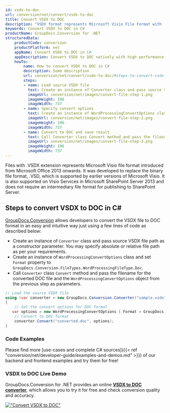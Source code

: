 ```yaml
---
id: vsdx-to-doc
url: conversion/net/convert/vsdx-to-doc
title: Convert VSDX to DOC
description: "VSDX format represents Microsoft Visio File Format with .vsdx extension. Learn how to convert VSDX to DOC file programmatically in C# language using GroupDocs.Conversion for .NET library."
keywords: Convert VSDX to DOC in C#
productName: GroupDocs.Conversion for .NET
structuredData:
    productCode: conversion
    productPlatform: net
    appName: Convert VSDX to DOC in C#
    appDescription: Convert VSDX to DOC natively with high performance using C# language and server side GroupDocs.Conversion for .NET APIs, without the use of any software like Microsoft or Open Office.
    howTo:
        name: How to convert VSDX to DOC in C# 
        description: Some description
        url: conversion/net/convert/vsdx-to-doc/#steps-to-convert-vsdx-to-doc-in-c
        steps:
        - name: Load source VSDX file 
          text: Create an instance of Converter class and pass source VSDX file path as a constructor parameter. You may specify absolute or relative file path as per your requirements. 
          imageUrl: conversion/net/images/convert-file-step-1.png
          imageHeight: 196
          imageWidth: 737
        - name: Specify convert options 
          text: Create an instance of WordProcessingConvertOptions class.
          imageUrl: conversion/net/images/convert-file-step-2.png
          imageHeight: 196
          imageWidth: 737
        - name: Convert to DOC and save result 
          text: Call Converter class Convert method and pass the filename for the converted HTML file and the WordProcessingConvertOptions object from the previous step as parameters.
          imageUrl: conversion/net/images/convert-file-step-3.png
          imageHeight: 196
          imageWidth: 737
---
```


Files with .VSDX extension represents Microsoft Visio file format introduced from Microsoft Office 2013 onwards. It was developed to replace the binary file format, .VSD, which is supported by earlier versions of Microsoft Visio. It is also supported on Visio Services in Microsoft SharePoint Server 2013 and does not require an intermediary file format for publishing to SharePoint Server.

## Steps to convert VSDX to DOC in C#

[GroupDocs.Conversion](https://products.groupdocs.com/conversion/net) allows developers to convert the VSDX file to DOC format in an easy and intuitive way just using a few lines of code as described below:

* Create an instance of `Converter` class and pass source VSDX file path as a constructor parameter. You may specify absolute or relative file path as per your requirements. 
* Create an instance of `WordProcessingConvertOptions` class and set `Format` property to `GroupDocs.Conversion.FileTypes.WordProcessingFileType.Doc`.
* Call `Converter` class `Convert` method and pass the filename for the converted DOC file and the `WordProcessingConvertOptions` object from the previous step as parameters.

```csharp
// Load the source VSDX file
using (var converter = new GroupDocs.Conversion.Converter("sample.vsdx"))
{
    // Set the convert options for DOC format
   var options = new WordProcessingConvertOptions { Format = GroupDocs.Conversion.FileTypes.WordProcessingFileType.Doc };
    // Convert to DOC format
    converter.Convert("converted.doc", options);
}
```

### Code Examples

Please find more [use-cases and complete C# sources]({{< ref "conversion/net/developer-guide/examples-and-demos.md" >}}) of our backend and frontend examples and try them for free!

### VSDX to DOC Live Demo

GroupDocs.Conversion for .NET provides an online [**VSDX to DOC converter**](https://products.groupdocs.app/conversion/vsdx-to-doc), which allows you to try it for free and check conversion quality and accuracy.

[!["Convert VSDX to DOC"](conversion/net/images/convert-to-doc/convert-vsdx-to-doc.png)](https://products.groupdocs.app/conversion/vsdx-to-doc)